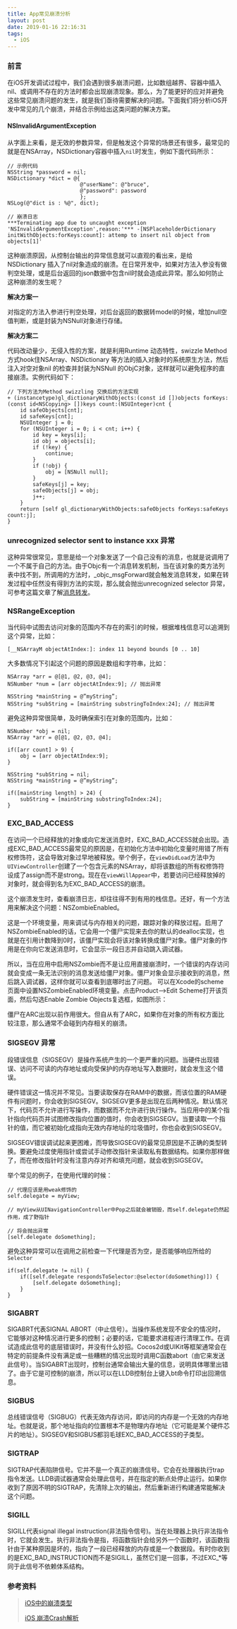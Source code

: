 ```yaml
---
title: App常见崩溃分析
layout: post
date: 2019-01-16 22:16:31
tags:
  - iOS
---
```


### 前言

在iOS开发调试过程中，我们会遇到很多崩溃问题，比如数组越界、容器中插入nil、或调用不存在的方法时都会出现崩溃现象。那么，为了能更好的应对并避免这些常见崩溃问题的发生，就是我们亟待需要解决的问题。下面我们将分析iOS开发中常见的几个崩溃，并结合示例给出这类问题的解决方案。

#### NSInvalidArgumentException

从字面上来看，是无效的参数异常，但是触发这个异常的场景还有很多，最常见的就是在NSArray，NSDictionary容器中插入`nil`时发生，例如下面代码所示：

```objc
// 示例代码
NSString *password = nil;
NSDictionary *dict = @{
                       @"userName": @"bruce",
                       @"password": password
                       };
NSLog(@"dict is : %@", dict);

// 崩溃日志
***Terminating app due to uncaught exception 'NSInvalidArgumentException',reason:'*** -[NSPlaceholderDictionary initWithObjects:forKeys:count]: attemp to insert nil object from objects[1]'
```

这种崩溃原因，从控制台输出的异常信息就可以直观的看出来，是给NSDictionary 插入了nil对象造成的崩溃。在日常开发中，如果对方法入参没有做判空处理，或是后台返回的json数据中包含nil时就会造成此异常。那么如何防止这种崩溃的发生呢？

**解决方案一**

对指定的方法入参进行判空处理，对后台返回的数据转model的时候，增加null空值判断，或是封装为NSNull对象进行存储。

**解决方案二**

代码改动量少，无侵入性的方案，就是利用Runtime 动态特性，swizzle Method 方式hook住NSArray、NSDictionary 等方法的插入对象时的系统原生方法，然后注入对空对象nil 的检查并封装为NSNull 的ObjC对象，这样就可以避免程序的直接崩溃。实例代码如下：

```objc
// 下列方法为Method swizzling 交换后的方法实现
+ (instancetype)gl_dictionaryWithObjects:(const id [])objects forKeys:(const id<NSCopying> [])keys count:(NSUInteger)cnt {
    id safeObjects[cnt];
    id safeKeys[cnt];
    NSUInteger j = 0;
    for (NSUInteger i = 0; i < cnt; i++) {
        id key = keys[i];
        id obj = objects[i];
        if (!key) {
            continue;
        }
        if (!obj) {
            obj = [NSNull null];
        }
        safeKeys[j] = key;
        safeObjects[j] = obj;
        j++;
    }
    return [self gl_dictionaryWithObjects:safeObjects forKeys:safeKeys count:j];
}
```

### unrecognized selector sent to instance xxx 异常

这种异常很常见，意思是给一个对象发送了一个自己没有的消息，也就是说调用了一个不属于自己的方法。由于Objc有一个消息转发机制，当在该对象的类方法列表中找不到，所调用的方法时，_objc_msgForward就会触发消息转发，如果在转发过程中任然没有得到方法的实现，那么就会抛出unrecognized selector 异常，可参考这篇文章了解[消息转发](https://juejin.im/post/5aa79411f265da237a4cb045)。

### NSRangeException

当代码中试图去访问对象的范围内不存在的索引的时候，根据堆栈信息可以追溯到这个异常，比如：

`[__NSArrayM objectAtIndex:]: index 11 beyond bounds [0 .. 10]`

大多数情况下引起这个问题的原因是数组和字符串，比如：

```objc
NSArray *arr = @[@1, @2, @3, @4];
NSNumber *num = [arr objectAtIndex:9]; // 抛出异常

NSString *mainString = @”myString”;
NSString *subString = [mainString substringToIndex:24]; // 抛出异常
```

避免这种异常很简单，及时确保索引在对象的范围内，比如：

```objc
NSNumber *obj = nil; 
NSArray *arr = @[@1, @2, @3, @4];

if([arr count] > 9) {
    obj = [arr objectAtIndex:9];
}

NSString *subString = nil; 
NSString *mainString = @”myString”;

if([mainString length] > 24) {
    subString = [mainString substringToIndex:24];
}
```

### EXC_BAD_ACCESS

在访问一个已经释放的对象或向它发送消息时，EXC_BAD_ACCESS就会出现。造成EXC_BAD_ACCESS最常见的原因是，在初始化方法中初始化变量时用错了所有权修饰符，这会导致对象过早地被释放。举个例子，在`viewDidLoad`方法中为`UIViewController`创建了一个包含元素的NSArray，却将该数组的所有权修饰符设成了assign而不是strong。现在在`viewWillAppear`中，若要访问已经释放掉的对象时，就会得到名为EXC_BAD_ACCESS的崩溃。

这个崩溃发生时，查看崩溃日志，却往往得不到有用的栈信息。还好，有一个方法用来解决这个问题：NSZombieEnabled。

这是一个环境变量，用来调试与内存相关的问题，跟踪对象的释放过程。启用了NSZombieEnabled的话，它会用一个僵尸实现来去你的默认的dealloc实现，也就是在引用计数降到0时，该僵尸实现会将该对象转换成僵尸对象。僵尸对象的作用是在你向它发送消息时，它会显示一段日志并自动跳入调试器。

所以，当在应用中启用NSZombie而不是让应用直接崩溃时，一个错误的内存访问就会变成一条无法识别的消息发送给僵尸对象。僵尸对象会显示接收到的消息，然后跳入调试器，这样你就可以查看到底哪时出了问题。 可以在Xcode的scheme页面中设置NSZombieEnabled环境变量。点击Product—>Edit Scheme打开该页面，然后勾选Enable Zombie Objects复选框，如图所示：

僵尸在ARC出现以前作用很大。但自从有了ARC，如果你在对象的所有权方面比较注意，那么通常不会碰到内存相关的崩溃。

### SIGSEGV 异常

段错误信息（SIGSEGV）是操作系统产生的一个更严重的问题。当硬件出现错误、访问不可读的内存地址或向受保护的内存地址写入数据时，就会发生这个错误。

硬件错误这一情况并不常见。当要读取保存在RAM中的数据，而该位置的RAM硬件有问题时，你会收到SIGSEGV。SIGSEGV更多是出现在后两种情况。默认情况下，代码页不允许进行写操作，而数据而不允许进行执行操作。当应用中的某个指针指向代码页并试图修改指向位置的值时，你会收到SIGSEGV。当要读取一个指针的值，而它被初始化成指向无效内存地址的垃圾值时，你也会收到SIGSEGV。

SIGSEGV错误调试起来更困难，而导致SIGSEGV的最常见原因是不正确的类型转换。要避免过度使用指针或尝试手动修改指针来读取私有数据结构。如果你那样做了，而在修改指针时没有注意内存对齐和填充问题，就会收到SIGSEGV。

举个常见的例子，在使用代理的时候：

```objc
// 代理应该是用weak修饰的
self.delegate = myView;

// myView从UINavigationController中Pop之后就会被销毁，而self.delegate仍然起作用，成了野指针

// 将会抛出异常
[self.delegate doSomething];
```

避免这种异常可以在调用之前检查一下代理是否为空，是否能够响应所给的`Selector`

```objc
if(self.delegate != nil) {
    if([self.delegate respondsToSelector:@selector(doSomething)]) {
        [self.delegate doSomething];
    }
}
```

### SIGABRT

SIGABRT代表SIGNAL ABORT（中止信号）。当操作系统发现不安全的情况时，它能够对这种情况进行更多的控制；必要的话，它能要求进程进行清理工作。在调试造成此信号的底层错误时，并没有什么妙招。Cocos2d或UIKit等框架通常会在特定的前提条件没有满足或一些糟糕的情况出现时调用C函数abort（由它来发送此信号）。当SIGABRT出现时，控制台通常会输出大量的信息，说明具体哪里出错了。由于它是可控制的崩溃，所以可以在LLDB控制台上键入bt命令打印出回溯信息。

### SIGBUS

总线错误信号（SIGBUG）代表无效内存访问，即访问的内存是一个无效的内存地址。也就是说，那个地址指向的位置根本不是物理内存地址（它可能是某个硬件芯片的地址）。SIGSEGV和SIGBUS都羽毛球EXC_BAD_ACCESS的子类型。

### SIGTRAP

SIGTRAP代表陷阱信号。它并不是一个真正的崩溃信号。它会在处理器执行trap指令发送。LLDB调试器通常会处理此信号，并在指定的断点处停止运行。如果你收到了原因不明的SIGTRAP，先清除上次的输出，然后重新进行构建通常能解决这个问题。

### SIGILL

SIGILL代表signal illegal instruction(非法指令信号)。当在处理器上执行非法指令时，它就会发生。执行非法指令是指，将函数指针会给另外一个函数时，该函数指针由于某种原因是坏的，指向了一段已经释放的内存或是一个数据段。有时你收到的是EXC_BAD_INSTRUCTION而不是SIGILL，虽然它们是一回事，不过EXC_*等同于此信号不依赖体系结构。

### 参考资料

> [iOS中的崩溃类型](https://cnbin.github.io/blog/2016/03/15/ioszhong-de-beng-kui-lei-xing/)
>
> [iOS 崩溃Crash解析](http://devma.cn/blog/2016/11/10/ios-beng-kui-crash-jie-xi/)

